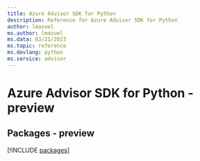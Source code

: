 ```yaml
---
title: Azure Advisor SDK for Python
description: Reference for Azure Advisor SDK for Python
author: lmazuel
ms.author: lmazuel
ms.data: 03/21/2023
ms.topic: reference
ms.devlang: python
ms.service: advisor
---
```

# Azure Advisor SDK for Python - preview
## Packages - preview
[!INCLUDE [packages](advisor-index.md)]
